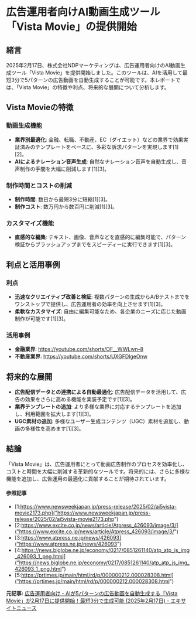 # 広告運用者向けAI動画生成ツール「Vista Movie」の提供開始

## 緒言

2025年2月17日、株式会社NDPマーケティングは、広告運用者向けのAI動画生成ツール「Vista Movie」を提供開始しました。このツールは、AIを活用して最短3分で5パターンの広告動画を自動生成することが可能です。本レポートでは、「Vista Movie」の特徴や利点、将来的な展開について分析します。

## Vista Movieの特徴

### 動画生成機能

- **業界別最適化**: 金融、転職、不動産、EC（ダイエット）などの業界で効果実証済みのテンプレートをベースに、多彩な訴求パターンを実現します[1][2]。
- **AIによるナレーション音声生成**: 自然なナレーション音声を自動生成し、音声制作の手間を大幅に削減します[1][3]。

### 制作時間とコストの削減

- **制作時間**: 数日から最短3分に短縮[1][3]。
- **制作コスト**: 数万円から数百円に削減[1][3]。

### カスタマイズ機能

- **直感的な編集**: テキスト、画像、音声などを直感的に編集可能で、パターン検証からブラッシュアップまでをスピーディーに実行できます[1][3]。

## 利点と活用事例

### 利点

- **迅速なクリエイティブ改善と検証**: 複数パターンの生成からA/Bテストまでをワンストップで提供し、広告運用者の効率を向上させます[1][3]。
- **柔軟なカスタマイズ**: 自由に編集可能なため、各企業のニーズに応じた動画制作が可能です[1][3]。

### 活用事例

- **金融業界**: https://youtube.com/shorts/OF__WWLwn-8
- **不動産業界**: https://youtube.com/shorts/UXGFDlgeOnw

## 将来的な展開

- **広告配信データとの連携による自動最適化**: 広告配信データを活用して、広告の効果をさらに高める機能を実装予定です[1][3]。
- **業界テンプレートの追加**: より多様な業界に対応するテンプレートを追加し、利用範囲を拡大します[1][3]。
- **UGC素材の追加**: 多様なユーザー生成コンテンツ（UGC）素材を追加し、動画の多様性を高めます[1][3]。

## 結論

「Vista Movie」は、広告運用者にとって動画広告制作のプロセスを効率化し、コストと時間を大幅に削減する革新的なツールです。将来的には、さらに多様な機能を追加し、広告運用の最適化に貢献することが期待されています。

#### 参照記事
- [1:https://www.newsweekjapan.jp/press-release/2025/02/ai5vista-movie2173.php]("https://www.newsweekjapan.jp/press-release/2025/02/ai5vista-movie2173.php")
- [2:https://www.excite.co.jp/news/article/Atpress_426093/image/3/]("https://www.excite.co.jp/news/article/Atpress_426093/image/3/")
- [3:https://www.atpress.ne.jp/news/426093]("https://www.atpress.ne.jp/news/426093")
- [4:https://news.biglobe.ne.jp/economy/0217/0851261140/atp_atp_js_img_426093_1_png.html]("https://news.biglobe.ne.jp/economy/0217/0851261140/atp_atp_js_img_426093_1_png.html")
- [5:https://prtimes.jp/main/html/rd/p/000000212.000028308.html]("https://prtimes.jp/main/html/rd/p/000000212.000028308.html")


**元記事:** [広告運用者向け・AIが5パターンの広告動画を自動生成する「Vista Movie」が2月17日に提供開始！最短3分で生成可能 (2025年2月17日) - エキサイトニュース](https://www.excite.co.jp/news/article/Atpress_426093/)